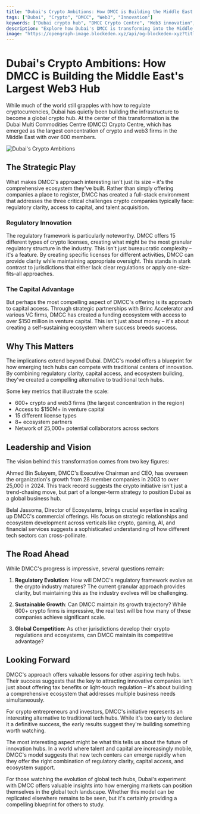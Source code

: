 ```yaml
---
title: "Dubai's Crypto Ambitions: How DMCC is Building the Middle East's Largest Web3 Hub"
tags: ["Dubai", "Crypto", "DMCC", "Web3", "Innovation"]
keywords: ["Dubai crypto hub", "DMCC Crypto Centre", "Web3 innovation", "crypto regulation", "venture capital"]
description: "Explore how Dubai's DMCC is transforming into the Middle East's largest Web3 hub, offering a comprehensive ecosystem that combines regulatory clarity, capital access, and talent acquisition to attract crypto firms."
image: "https://opengraph-image.blockeden.xyz/api/og-blockeden-xyz?title=Dubai's%20Crypto%20Ambitions%3A%20How%20DMCC%20is%20Building%20the%20Middle%20East's%20Largest%20Web3%20Hub"
---
```


# Dubai's Crypto Ambitions: How DMCC is Building the Middle East's Largest Web3 Hub

While much of the world still grapples with how to regulate cryptocurrencies, Dubai has quietly been building the infrastructure to become a global crypto hub. At the center of this transformation is the Dubai Multi Commodities Centre (DMCC) Crypto Centre, which has emerged as the largest concentration of crypto and web3 firms in the Middle East with over 600 members.

![Dubai's Crypto Ambitions](https://opengraph-image.blockeden.xyz/api/og-blockeden-xyz?title=Dubai's%20Crypto%20Ambitions%3A%20How%20DMCC%20is%20Building%20the%20Middle%20East's%20Largest%20Web3%20Hub)

## The Strategic Play

What makes DMCC's approach interesting isn't just its size – it's the comprehensive ecosystem they've built. Rather than simply offering companies a place to register, DMCC has created a full-stack environment that addresses the three critical challenges crypto companies typically face: regulatory clarity, access to capital, and talent acquisition.

### Regulatory Innovation

The regulatory framework is particularly noteworthy. DMCC offers 15 different types of crypto licenses, creating what might be the most granular regulatory structure in the industry. This isn't just bureaucratic complexity – it's a feature. By creating specific licenses for different activities, DMCC can provide clarity while maintaining appropriate oversight. This stands in stark contrast to jurisdictions that either lack clear regulations or apply one-size-fits-all approaches.

### The Capital Advantage

But perhaps the most compelling aspect of DMCC's offering is its approach to capital access. Through strategic partnerships with Brinc Accelerator and various VC firms, DMCC has created a funding ecosystem with access to over $150 million in venture capital. This isn't just about money – it's about creating a self-sustaining ecosystem where success breeds success.

## Why This Matters

The implications extend beyond Dubai. DMCC's model offers a blueprint for how emerging tech hubs can compete with traditional centers of innovation. By combining regulatory clarity, capital access, and ecosystem building, they've created a compelling alternative to traditional tech hubs.

Some key metrics that illustrate the scale:
- 600+ crypto and web3 firms (the largest concentration in the region)
- Access to $150M+ in venture capital
- 15 different license types
- 8+ ecosystem partners
- Network of 25,000+ potential collaborators across sectors

## Leadership and Vision

The vision behind this transformation comes from two key figures:

Ahmed Bin Sulayem, DMCC's Executive Chairman and CEO, has overseen the organization's growth from 28 member companies in 2003 to over 25,000 in 2024. This track record suggests the crypto initiative isn't just a trend-chasing move, but part of a longer-term strategy to position Dubai as a global business hub.

Belal Jassoma, Director of Ecosystems, brings crucial expertise in scaling up DMCC's commercial offerings. His focus on strategic relationships and ecosystem development across verticals like crypto, gaming, AI, and financial services suggests a sophisticated understanding of how different tech sectors can cross-pollinate.

## The Road Ahead

While DMCC's progress is impressive, several questions remain:

1. **Regulatory Evolution**: How will DMCC's regulatory framework evolve as the crypto industry matures? The current granular approach provides clarity, but maintaining this as the industry evolves will be challenging.

2. **Sustainable Growth**: Can DMCC maintain its growth trajectory? While 600+ crypto firms is impressive, the real test will be how many of these companies achieve significant scale.

3. **Global Competition**: As other jurisdictions develop their crypto regulations and ecosystems, can DMCC maintain its competitive advantage?

## Looking Forward

DMCC's approach offers valuable lessons for other aspiring tech hubs. Their success suggests that the key to attracting innovative companies isn't just about offering tax benefits or light-touch regulation – it's about building a comprehensive ecosystem that addresses multiple business needs simultaneously.

For crypto entrepreneurs and investors, DMCC's initiative represents an interesting alternative to traditional tech hubs. While it's too early to declare it a definitive success, the early results suggest they're building something worth watching.

The most interesting aspect might be what this tells us about the future of innovation hubs. In a world where talent and capital are increasingly mobile, DMCC's model suggests that new tech centers can emerge rapidly when they offer the right combination of regulatory clarity, capital access, and ecosystem support.

For those watching the evolution of global tech hubs, Dubai's experiment with DMCC offers valuable insights into how emerging markets can position themselves in the global tech landscape. Whether this model can be replicated elsewhere remains to be seen, but it's certainly providing a compelling blueprint for others to study.

